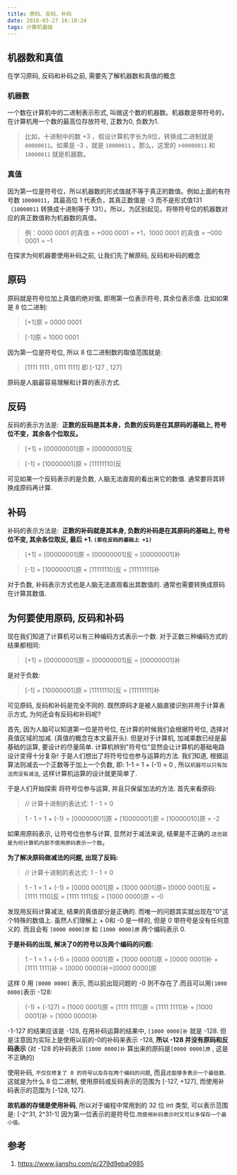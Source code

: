 ```yaml
---
title: 原码、反码、补码
date: 2018-03-27 16:10:24
tags: 计算机基础
---
```

## 机器数和真值

在学习原码, 反码和补码之前, 需要先了解机器数和真值的概念
### 机器数

一个数在计算机中的二进制表示形式, 叫做这个数的机器数。机器数是带符号的，在计算机用一个数的最高位存放符号, 正数为0, 负数为1.

>比如，十进制中的数 +3 ，假设计算机字长为8位，转换成二进制就是 `00000011`。如果是 -3 ，就是 `10000011` 。那么，这里的 >`00000011` 和 `10000011` 就是机器数。

### 真值

因为第一位是符号位，所以机器数的形式值就不等于真正的数值。例如上面的有符号数 `10000011`，其最高位 1 代表负，其真正数值是 -3 而不是形式值131（`10000011` 转换成十进制等于 131）。所以，为区别起见，将带符号位的机器数对应的真正数值称为机器数的真值。

>例：0000 0001 的真值 = +000 0001 = +1，1000 0001 的真值 = –000 0001 = –1

在探求为何机器要使用补码之前, 让我们先了解原码, 反码和补码的概念
<!-- more -->
## 原码
原码就是符号位加上真值的绝对值, 即用第一位表示符号, 其余位表示值. 比如如果是 8 位二进制:

> [+1]原 = 0000 0001

> [-1]原 = 1000 0001

因为第一位是符号位, 所以 8 位二进制数的取值范围就是:

> [1111 1111 , 0111 1111] 即 [-127 , 127]

原码是人脑最容易理解和计算的表示方式.

## 反码
反码的表示方法是:  **正数的反码是其本身，负数的反码是在其原码的基础上, 符号位不变，其余各个位取反。**
>[+1] = [00000001]原 = [00000001]反

>[-1] = [10000001]原 = [11111110]反

可见如果一个反码表示的是负数, 人脑无法直观的看出来它的数值. 通常要将其转换成原码再计算.

## 补码
补码的表示方法是:  **正数的补码就是其本身, 负数的补码是在其原码的基础上, 符号位不变, 其余各位取反, 最后 +1. `(即在反码的基础上 +1)`**
>[+1] = [00000001]原 = [00000001]反 = [00000001]补

>[-1] = [10000001]原 = [11111110]反 = [11111111]补

对于负数, 补码表示方式也是人脑无法直观看出其数值的. 通常也需要转换成原码在计算其数值.

## 为何要使用原码, 反码和补码
现在我们知道了计算机可以有三种编码方式表示一个数. 对于正数三种编码方式的结果都相同:
> [+1] = [00000001]原 = [00000001]反 = [00000001]补

是对于负数:

> [-1] = [10000001]原 = [11111110]反 = [11111111]补

可见原码, 反码和补码是完全不同的. 既然原码才是被人脑直接识别并用于计算表示方式, 为何还会有反码和补码呢?

首先, 因为人脑可以知道第一位是符号位, 在计算的时候我们会根据符号位, 选择对真值区域的加减. (真值的概念在本文最开头). 但是对于计算机, 加减乘数已经是最基础的运算, 要设计的尽量简单. 计算机辨别"符号位"显然会让计算机的基础电路设计变得十分复杂! 于是人们想出了将符号位也参与运算的方法. 我们知道, 根据运算法则减去一个正数等于加上一个负数, 即: 1-1 = 1 + (-1) = 0 , 所以`机器可以只有加法而没有减法`, 这样计算机运算的设计就更简单了.

于是人们开始探索 将符号位参与运算, 并且只保留加法的方法. 首先来看原码:

> // 计算十进制的表达式: 1 - 1 = 0

> 1 - 1 = 1 + (-1) = [00000001]原 + [10000001]原 = [10000010]原 = -2

如果用原码表示, 让符号位也参与计算, 显然对于减法来说, 结果是不正确的.`这也就是为何计算机内部不使用原码表示一个数`。

**为了解决原码做减法的问题, 出现了反码:**

>// 计算十进制的表达式: 1 - 1 = 0

>1 - 1 = 1 + (-1) = [0000 0001]原 + [1000 0001]原= [0000 0001]反 + [1111 1110]反 = [1111 1111]反 = [1000 0000]原 = -0

发现用反码计算减法, 结果的真值部分是正确的. 而唯一的问题其实就出现在"0"这个特殊的数值上. 虽然人们理解上 + 0和 -0 是一样的, 但是 0 带符号是没有任何意义的. 而且会有 `[0000 0000]原` 和 `[1000 0000]原` 两个编码表示 0.

**于是补码的出现, 解决了0的符号以及两个编码的问题:**

>1 - 1 = 1 + (-1) = [0000 0001]原 + [1000 0001]原 = [0000 0001]补 + [1111 1111]补 = [0000 0000]补=[0000 0000]原

这样 0 用 `[0000 0000]` 表示, 而以前出现问题的 -0 则不存在了.而且可以用`[1000 0000]`表示 -128:

>(-1) + (-127) = [1000 0001]原 + [1111 1111]原 = [1111 1111]补 + [1000 0001]补 = [1000 0000]补

-1-127 的结果应该是 -128, 在用补码运算的结果中, `[1000 0000]补` 就是 -128. 但是注意因为实际上是使用以前的-0的补码来表示 -128, **所以 -128 并没有原码和反码表示** (对 -128 的补码表示 `[1000 0000]补` 算出来的原码是`[0000 0000]原` , 这是不正确的)

使用补码, `不仅仅修复了 0 的符号以及存在两个编码的问题`, 而且`还能够多表示一个最低数`. 这就是为什么 8 位二进制, 使用原码或反码表示的范围为 [-127, +127], 而使用补码表示的范围为 [-128, 127].

**故机器的存储是使用补码**, 所以对于编程中常用到的 32 位 int 类型, 可以表示范围是: [-2^31, 2^31-1] 因为第一位表示的是符号位.`而使用补码表示时又可以多保存一个最小值。`



## 参考
1. https://www.jianshu.com/p/279d9eba0985
